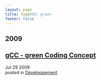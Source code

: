 ```yaml
---
layout: page
title: Tag&#58; green
footer: false
---
```


<div id="blog-archives" class="category">
<h2>2009</h2>

<article>
<h1><a href="/2009/07/29/gcc-green-coding-concept/index.html">gCC - green Coding Concept</a></h1>
<time datetime="2009-07-29T00:00:00-06:00" pubdate><span class='month'>Jul</span> <span class='day'>29</span> <span class='year'>2009</span></time>
<footer>
<span class="categories">posted in 
<a href='/categories/développement/'>Développement</a></span>
</footer>
</article>
</div>
